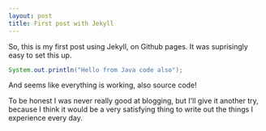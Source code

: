 ```yaml
---
layout: post
title: First post with Jekyll
---
```


So, this is my first post using Jekyll, on Github pages. It was
suprisingly easy to set this up.

```java
System.out.println("Hello from Java code also");
```

And seems like everything is working, also source code!

To be honest I was never really good at blogging, but I'll give it
another try, because I think it would be a very satisfying thing to
write out the things I experience every day.
